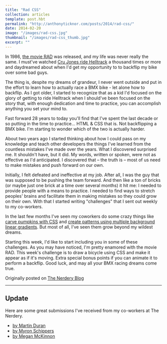```yaml
---
title: "Rad CSS"
collection: articles
template: post.hbt
permalink: "http://anthonyticknor.com/posts/2014/rad-css/"
date: 2014-02-20
image: "/images/rad-css.jpg"
thumbnail: "/images/rad-css_thumb.jpg"
excerpt: ""
---
```

In 1986, [the movie RAD](http://www.imdb.com/title/tt0091817/) was released, and my life was never really the same. I must've watched [Cru Jones ride Helltrack](https://www.youtube.com/watch?v=vvJ-U0vgrPk) a thousand times or more and daydreamed about when I'd get my opportunity to to backflip my bike over some bad guys.

The thing is, despite my dreams of grandeur, I never went outside and put in the effort to learn how to actually race a BMX bike - let alone how to backflip. As I got older, I started to recognize that as a kid I'd focused on the glory of getting to ride Helltrack when I should've been focused on the story that, with enough dedication and time to practice, you can accomplish anything you set your mind to.

Fast forward 28 years to today you'll find that I've spent the last decade or so putting in the time to practice... HTML & CSS that is. Not backflipping a BMX bike. I'm starting to wonder which of the two is actually harder.

About two years ago I started thinking about how I could pass on my knowledge and teach other developers the things I've learned from the countless mistakes I've made over the years. What I discovered surprised me. It shouldn't have, but it did. My words, written or spoken, were not as effective as I'd anticipated. I discovered that – the truth is – most of us need to make mistakes and push forward on our own.

Initially, I felt defeated and ineffective at my job. After all, I was the guy that was supposed to be pushing the team forward. And then like a ton of bricks (or maybe just one brick at a time over several months) it hit me: I needed to provide people with a means to practice. I needed to find ways to stretch peoples' brains and facilitate them in making mistakes so they could grow on their own. With that I started writing "challenges" that I sent out weekly to my co-workers.

In the last few months I've seen my coworkers do some crazy things like [carve pumpkins with CSS](http://codepen.io/ekidd/details/BHsfj) and [create patterns using multiple background linear gradients](http://jasonkinney.me/css-gradient-background-patterns/). But most of all, I've seen them grow beyond my wildest dreams.

Starting this week, I'd like to start including you in some of these challenges. As you may have noticed, I'm pretty enamored with the movie RAD. This week's challenge is to draw a bicycle using CSS and make it appear as if it's moving. Extra special bonus points if you can animate it to perform a backflip. Good luck, and may all your BMX racing dreams come true.

Originally posted on [The Nerdery Blog](http://blog.nerdery.com/2014/02/better-fed-rad-css/)

----

## Update

Here are some great submissions I've received from my co-workers at The Nerdery.

- [by Martin Duran](http://codepen.io/Martin-Duran/full/ImJFg)
- [by Myron Schippers](http://codepen.io/chbymnky/full/dIwol)
- [by Megan McKinnon](http://codepen.io/mmckinnon/full/yzLDs)
